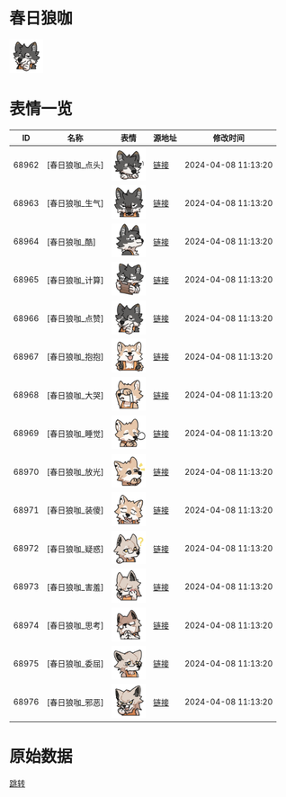 # 春日狼咖

<img src="./cover.png" height="60" alt="cover" />

# 表情一览

|ID|名称|表情|源地址|修改时间|
|----|----|----|----|----|
|68962|[春日狼咖_点头]|<img src="./pic/068962_%5B春日狼咖_点头%5D.png" height="60" alt="点头"/>|[链接](https://i0.hdslb.com/bfs/garb/5ed45d1fb47859692af2a35d50967c2e8fb025ee.png)|2024-04-08 11:13:20|
|68963|[春日狼咖_生气]|<img src="./pic/068963_%5B春日狼咖_生气%5D.png" height="60" alt="生气"/>|[链接](https://i0.hdslb.com/bfs/garb/5b65cb1ca7432d535b93b70a8f66758aac0de47a.png)|2024-04-08 11:13:20|
|68964|[春日狼咖_酷]|<img src="./pic/068964_%5B春日狼咖_酷%5D.png" height="60" alt="酷"/>|[链接](https://i0.hdslb.com/bfs/garb/e0deee690de3eebcf9bb2694e76c6498e68c7d49.png)|2024-04-08 11:13:20|
|68965|[春日狼咖_计算]|<img src="./pic/068965_%5B春日狼咖_计算%5D.png" height="60" alt="计算"/>|[链接](https://i0.hdslb.com/bfs/garb/4a5364945030d08927ef4b7ecc529c954ca9c064.png)|2024-04-08 11:13:20|
|68966|[春日狼咖_点赞]|<img src="./pic/068966_%5B春日狼咖_点赞%5D.png" height="60" alt="点赞"/>|[链接](https://i0.hdslb.com/bfs/garb/1d3ceee7ef32d9b00427b7cc8ffc33532bd9a775.png)|2024-04-08 11:13:20|
|68967|[春日狼咖_抱抱]|<img src="./pic/068967_%5B春日狼咖_抱抱%5D.png" height="60" alt="抱抱"/>|[链接](https://i0.hdslb.com/bfs/garb/7d84781d4986ec37b1fc939e47c0e46e843dc715.png)|2024-04-08 11:13:20|
|68968|[春日狼咖_大哭]|<img src="./pic/068968_%5B春日狼咖_大哭%5D.png" height="60" alt="大哭"/>|[链接](https://i0.hdslb.com/bfs/garb/23a4869123bda4ccb83a5ed704fa735f1d729f39.png)|2024-04-08 11:13:20|
|68969|[春日狼咖_睡觉]|<img src="./pic/068969_%5B春日狼咖_睡觉%5D.png" height="60" alt="睡觉"/>|[链接](https://i0.hdslb.com/bfs/garb/4a24b95b8a21e1b768cd6259661f04a6aa615cc9.png)|2024-04-08 11:13:20|
|68970|[春日狼咖_放光]|<img src="./pic/068970_%5B春日狼咖_放光%5D.png" height="60" alt="放光"/>|[链接](https://i0.hdslb.com/bfs/garb/e32150dc274a493bbe91e4e55c4ffedeacf3c3d9.png)|2024-04-08 11:13:20|
|68971|[春日狼咖_装傻]|<img src="./pic/068971_%5B春日狼咖_装傻%5D.png" height="60" alt="装傻"/>|[链接](https://i0.hdslb.com/bfs/garb/2b574edfaee00aaadd9b021769d7afe4ccfad505.png)|2024-04-08 11:13:20|
|68972|[春日狼咖_疑惑]|<img src="./pic/068972_%5B春日狼咖_疑惑%5D.png" height="60" alt="疑惑"/>|[链接](https://i0.hdslb.com/bfs/garb/0f8789c4f7417b3f9689ccf3510cb79ea2232dbd.png)|2024-04-08 11:13:20|
|68973|[春日狼咖_害羞]|<img src="./pic/068973_%5B春日狼咖_害羞%5D.png" height="60" alt="害羞"/>|[链接](https://i0.hdslb.com/bfs/garb/740d2ba40a5daebb25d28b7eed86f70dcc3ee905.png)|2024-04-08 11:13:20|
|68974|[春日狼咖_思考]|<img src="./pic/068974_%5B春日狼咖_思考%5D.png" height="60" alt="思考"/>|[链接](https://i0.hdslb.com/bfs/garb/201e86a2d8b1a5c7f4ed3e59a6cab56c06001802.png)|2024-04-08 11:13:20|
|68975|[春日狼咖_委屈]|<img src="./pic/068975_%5B春日狼咖_委屈%5D.png" height="60" alt="委屈"/>|[链接](https://i0.hdslb.com/bfs/garb/7a407afe07c15cfebeb860465306674ca4198956.png)|2024-04-08 11:13:20|
|68976|[春日狼咖_邪恶]|<img src="./pic/068976_%5B春日狼咖_邪恶%5D.png" height="60" alt="邪恶"/>|[链接](https://i0.hdslb.com/bfs/garb/2da38495d3832b82d3f1b63482859fa720d3a61f.png)|2024-04-08 11:13:20|

# 原始数据

[跳转](./raw.json)

